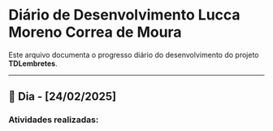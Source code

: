 # Diário de Desenvolvimento **Lucca Moreno Correa de Moura**

Este arquivo documenta o progresso diário do desenvolvimento do projeto **TDLembretes**. 

---

## 📅 Dia - [24/02/2025]
### Atividades realizadas: